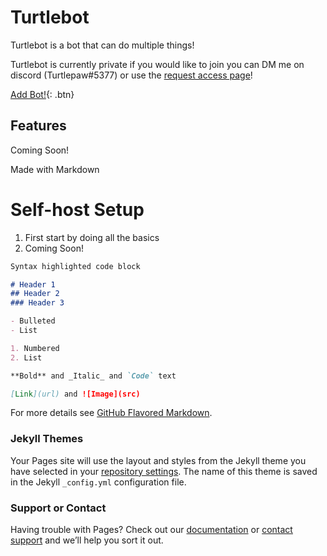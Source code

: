 # Turtlebot
Turtlebot is a bot that can do multiple things!

Turtlebot is currently private if you would like to join you can DM me on discord (Turtlepaw#5377)
or use the [request access page](https://turtlepaw.github.io/Turtlebot/request-access)!

[Add Bot!](http://www.google.com){: .btn}

## Features
Coming Soon!

Made with Markdown

# Self-host Setup
1. First start by doing all the basics
2. Coming Soon!
```markdown
Syntax highlighted code block

# Header 1
## Header 2
### Header 3

- Bulleted
- List

1. Numbered
2. List

**Bold** and _Italic_ and `Code` text

[Link](url) and ![Image](src)
```

For more details see [GitHub Flavored Markdown](https://guides.github.com/features/mastering-markdown/).

### Jekyll Themes

Your Pages site will use the layout and styles from the Jekyll theme you have selected in your [repository settings](https://github.com/TurtlePaw/Turtlebot/settings/pages). The name of this theme is saved in the Jekyll `_config.yml` configuration file.

### Support or Contact

Having trouble with Pages? Check out our [documentation](https://docs.github.com/categories/github-pages-basics/) or [contact support](https://support.github.com/contact) and we’ll help you sort it out.
